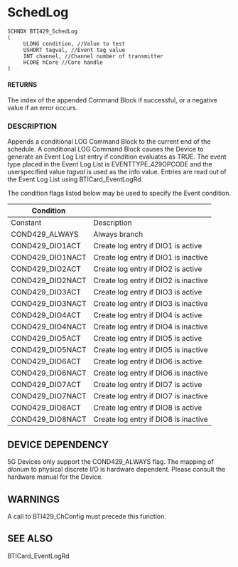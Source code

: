 # **SchedLog**

```
SCHNDX BTI429_SchedLog
(
     ULONG condition, //Value to test
     USHORT tagval, //Event tag value
     INT channel, //Channel number of transmitter
     HCORE hCore //Core handle
)
```
#### **RETURNS**

The index of the appended Command Block if successful, or a negative value if an error occurs.

### **DESCRIPTION**

Appends a conditional LOG Command Block to the current end of the schedule. A conditional LOG Command Block causes the Device to generate an Event Log List entry if condition evaluates as TRUE. The event type placed in the Event Log List is EVENTTYPE\_429OPCODE and the userspecified value *tagval* is used as the info value. Entries are read out of the Event Log List using BTICard\_EventLogRd.

The condition flags listed below may be used to specify the Event condition.

| Condition        |                                      |
|------------------|--------------------------------------|
| Constant         | Description                          |
| COND429_ALWAYS   | Always branch                        |
| COND429_DIO1ACT  | Create log entry if DIO1 is active   |
| COND429_DIO1NACT | Create log entry if DIO1 is inactive |
| COND429_DIO2ACT  | Create log entry if DIO2 is active   |
| COND429_DIO2NACT | Create log entry if DIO2 is inactive |
| COND429_DIO3ACT  | Create log entry if DIO3 is active   |
| COND429_DIO3NACT | Create log entry if DIO3 is inactive |
| COND429_DIO4ACT  | Create log entry if DIO4 is active   |
| COND429_DIO4NACT | Create log entry if DIO4 is inactive |
| COND429_DIO5ACT  | Create log entry if DIO5 is active   |
| COND429_DIO5NACT | Create log entry if DIO5 is inactive |
| COND429_DIO6ACT  | Create log entry if DIO6 is active   |
| COND429_DIO6NACT | Create log entry if DIO6 is inactive |
| COND429_DIO7ACT  | Create log entry if DIO7 is active   |
| COND429_DIO7NACT | Create log entry if DIO7 is inactive |
| COND429_DIO8ACT  | Create log entry if DIO8 is active   |
| COND429_DIO8NACT | Create log entry if DIO8 is inactive |

## **DEVICE DEPENDENCY**

5G Devices only support the COND429\_ALWAYS flag. The mapping of *dionum* to physical discrete I/O is hardware dependent. Please consult the hardware manual for the Device.

## **WARNINGS**

A call to BTI429\_ChConfig must precede this function.

## **SEE ALSO**

BTICard\_EventLogRd